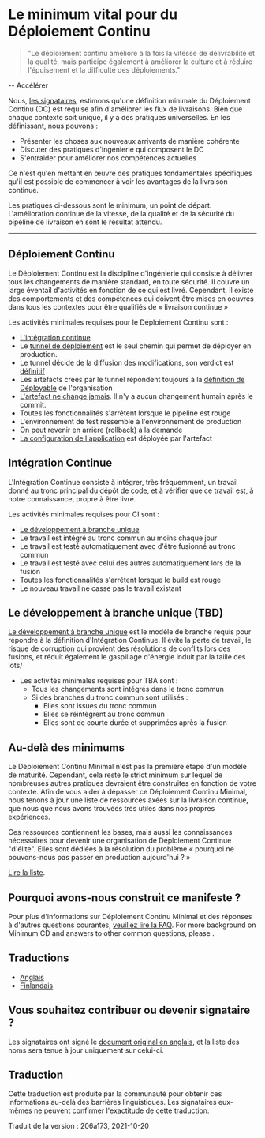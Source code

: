 # Le minimum vital pour du Déploiement Continu

> "Le déploiement continu améliore à la fois la vitesse de délivrabilité et la qualité, mais participe également à améliorer la culture et à réduire l'épuisement et la difficulté des déploiements."

-- Accélérer

Nous, [les signataires](#signatories), estimons qu'une définition minimale du Déploiement Continu (DC) est requise afin d'améliorer les flux de livraisons. Bien que chaque contexte soit unique, il y a des pratiques universelles. En les définissant, nous pouvons :

- Présenter les choses aux nouveaux arrivants de manière cohérente
- Discuter des pratiques d'ingénierie qui composent le DC
- S'entraider pour améliorer nos compétences actuelles

Ce n'est qu'en mettant en œuvre des pratiques fondamentales spécifiques qu'il est possible de commencer à voir les avantages de la livraison continue.

Les pratiques ci-dessous sont le minimum, un point de départ. L'amélioration continue de la vitesse, de la qualité et de la sécurité du pipeline de livraison en sont le résultat attendu.

---

## Déploiement Continu

Le Déploiement Continu est la discipline d'ingénierie qui consiste à délivrer tous les changements de manière standard, 
en toute sécurité. Il couvre un large éventail d'activités en fonction de ce qui est livré. 
Cependant, il existe des comportements et des compétences qui doivent être mises en oeuvres dans tous les contextes 
pour être qualifiés de « livraison continue »

Les activités minimales requises pour le Déploiement Continu sont :

- [L'intégration continue](#continuous-integration)
- Le [tunnel de déploiement](https://www.informit.com/articles/article.aspx?p=1621865&seqNum=2#:~:text=%EE%94%80Buy-,What%20Is%20a%20Deployment%20Pipeline%3F,-At%20an%20abstract)
  est le seul chemin qui permet de déployer en production.
- Le tunnel décide de la diffusion des modifications, son verdict est [définitif](./faq.md#why-should-the-pipeline-be-definitive-for-deploy)
- Les artefacts créés par le tunnel répondent toujours à la [définition de Déployable](https://www.youtube.com/watch?v=bHKHdp4H-8w) de l'organisation
- [L'artefact ne change jamais](./faq#what-is-an-immutable-artifact). Il n'y a aucun changement humain après le commit.
- Toutes les fonctionnalités s'arrêtent lorsque le pipeline est rouge
- L'environnement de test ressemble à l'environnement de production
- On peut revenir en arrière (rollback) à la demande
- [La configuration de l'application](./faq.md#what-is-application-configuration) est déployée par l'artefact 

## Intégration Continue

L'Intégration Continue consiste à intégrer, très fréquemment, un travail donné au tronc principal du 
dépôt de code, et à vérifier que ce travail est, à notre connaissance, propre à être livré.

Les activités minimales requises pour CI sont :

- [Le développement à branche unique](https://trunkbaseddevelopment.com/)
- Le travail est intégré au tronc commun au moins chaque jour
- Le travail est testé automatiquement avec d'être fusionné au tronc commun
- Le travail est testé avec celui des autres automatiquement lors de la fusion
- Toutes les fonctionnalités s'arrêtent lorsque le build est rouge
- Le nouveau travail ne casse pas le travail existant

## Le développement à branche unique (TBD)

[Le développement à branche unique](https://trunkbaseddevelopment.com/) est le modèle de branche requis pour répondre à la définition d'Intégration Continue.
Il évite la perte de travail, le risque de corruption qui provient des résolutions de conflits lors des fusions, et 
réduit également le gaspillage d'énergie induit par la taille des lots/



- Les activités minimales requises pour TBA sont :
  - Tous les changements sont intégrés dans le tronc commun
  - Si des branches du tronc commun sont utilisés :
    - Elles sont issues du tronc commun
    - Elles se réintègrent au tronc commun
    - Elles sont de courte durée et supprimées après la fusion

## Au-delà des minimums

Le Déploiement Continu Minimal n'est pas la première étape d'un modèle de maturité. 
Cependant, cela reste le strict minimum sur lequel de nombreuses autres pratiques devraient être construites en fonction de votre contexte.
Afin de vous aider à dépasser ce Déploiement Continu Minimal, nous tenons à jour une liste de ressources axées sur la 
livraison continue, que nous que nous avons trouvées très utiles dans nos propres expériences.

Ces ressources contiennent les bases, mais aussi les connaissances nécessaires pour devenir une organisation de Déploiement Continue "d'élite".
Elles sont dédiées à la résolution du problème « pourquoi ne pouvons-nous pas passer en production aujourd'hui ? »

[Lire la liste](./references.md).

## Pourquoi avons-nous construit ce manifeste ?

Pour plus d'informations sur Déploiement Continu Minimal et des réponses à d'autres questions courantes, [veuillez lire la FAQ](./faq.md).
For more background on Minimum CD and answers to other common questions, please .

## Traductions

- [Anglais](https://github.com/Minimum-CD/cd-manifesto/blob/master/README.md)
- [Finlandais](https://github.com/Minimum-CD/cd-manifesto/blob/master/fi/README.md)

## Vous souhaitez contribuer ou devenir signataire ?

Les signataires ont signé le [document original en anglais](../#signatories), et la liste des noms sera tenue à jour uniquement sur celui-ci.

## Traduction

Cette traduction est produite par la communauté pour obtenir ces informations au-delà des barrières linguistiques. Les signataires eux-mêmes ne peuvent confirmer l'exactitude de cette traduction.

Traduit de la version : 206a173, 2021-10-20
